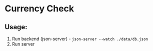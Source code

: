 # Currency Check

## Usage:

1. Run backend (json-server) - `json-server --watch ./data/db.json`
2. Run server